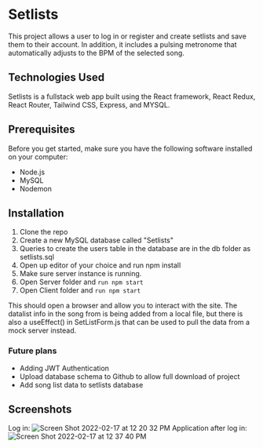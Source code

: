 # Setlists

This project allows a user to log in or register and create setlists and save them to their account. In addition, it includes a pulsing metronome that automatically adjusts to the BPM of the selected song.

## Technologies Used

Setlists is a fullstack web app built using the React framework, React Redux, React Router, Tailwind CSS, Express, and MYSQL.

## Prerequisites

Before you get started, make sure you have the following software installed on your computer:

- Node.js
- MySQL
- Nodemon

## Installation

1. Clone the repo
2. Create a new MySQL database called "Setlists"
3. Queries to create the users table in the database are in the db folder as setlists.sql
4. Open up editor of your choice and run npm install
5. Make sure server instance is running.
6. Open Server folder and `run npm start`
7. Open Client folder and `run npm start`

This should open a browser and allow you to interact with the site.
The datalist info in the song from is being added from a local file, but there is also a useEffect() in SetListForm.js that can be used to pull the data from a mock server instead.

### Future plans

- Adding JWT Authentication
- Upload database schema to Github to allow full download of project
- Add song list data to setlists database

## Screenshots

Log in:
![Screen Shot 2022-02-17 at 12 20 32 PM](https://user-images.githubusercontent.com/81320112/154549029-ce233cf9-39ad-49dd-a2a9-e43a3dd0a437.png)
Application after log in:
![Screen Shot 2022-02-17 at 12 37 40 PM](https://user-images.githubusercontent.com/81320112/154549048-b8edfaec-09cb-40f9-9123-e3d8f9199e31.png)
